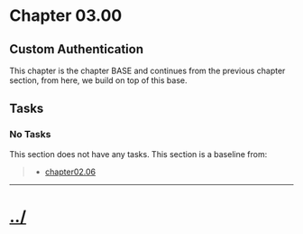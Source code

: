 # Chapter 03.00

## Custom Authentication
This chapter is the chapter BASE and continues from the previous
chapter section, from here, we build on top of this base.

## Tasks

### No Tasks
This section does not have any tasks.
This section is a baseline from:
>* [chapter02.06](../../chapter02/chapter02.06/)


---

# [../](../README.md)
